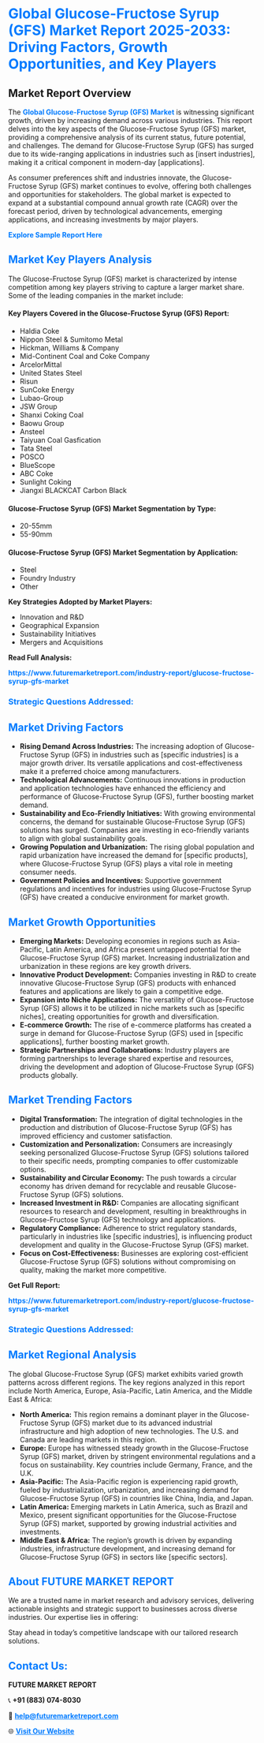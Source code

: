 <h1 style="color: #007BFF;">Global Glucose-Fructose Syrup (GFS) Market Report 2025-2033: Driving Factors, Growth Opportunities, and Key Players</h1>

<section id="overview">
<h2>Market Report Overview</h2>
<p>The <a href="https://www.futuremarketreport.com/industry-report/glucose-fructose-syrup-gfs-market" style="color: #007BFF; text-decoration: none;"><strong>Global Glucose-Fructose Syrup (GFS) Market</strong></a> is witnessing significant growth, driven by increasing demand across various industries. This report delves into the key aspects of the Glucose-Fructose Syrup (GFS) market, providing a comprehensive analysis of its current status, future potential, and challenges. The demand for Glucose-Fructose Syrup (GFS) has surged due to its wide-ranging applications in industries such as [insert industries], making it a critical component in modern-day [applications].</p>
<p>As consumer preferences shift and industries innovate, the Glucose-Fructose Syrup (GFS) market continues to evolve, offering both challenges and opportunities for stakeholders. The global market is expected to expand at a substantial compound annual growth rate (CAGR) over the forecast period, driven by technological advancements, emerging applications, and increasing investments by major players.</p>
</section>

<section id="overview">
<p><a href="https://www.futuremarketreport.com/request-sample/reportId=34968" style="color: #007BFF; text-decoration: none;"><strong>Explore Sample Report Here</strong></a></p>
</section>

<section id="key-players">
<h2 style="color: #007BFF;">Market Key Players Analysis</h2>
<p>The Glucose-Fructose Syrup (GFS) market is characterized by intense competition among key players striving to capture a larger market share. Some of the leading companies in the market include:</p>
<h4>Key Players Covered in the Glucose-Fructose Syrup (GFS) Report:</h4>
<ul><li>Haldia Coke</li><li>Nippon Steel &amp; Sumitomo Metal</li><li>Hickman, Williams &amp; Company</li><li>Mid-Continent Coal and Coke Company</li><li>ArcelorMittal</li><li>United States Steel</li><li>Risun</li><li>SunCoke Energy</li><li>Lubao-Group</li><li>JSW Group</li><li>Shanxi Coking Coal</li><li>Baowu Group</li><li>Ansteel</li><li>Taiyuan Coal Gasfication</li><li>Tata Steel</li><li>POSCO</li><li>BlueScope</li><li>ABC Coke</li><li>Sunlight Coking</li><li>Jiangxi BLACKCAT Carbon Black</li></ul>
<h4>Glucose-Fructose Syrup (GFS) Market Segmentation by Type:</h4>
<ul><li>20-55mm</li><li>55-90mm</li></ul>

<h4>Glucose-Fructose Syrup (GFS) Market Segmentation by Application:</h4>
<ul><li>Steel</li><li>Foundry Industry</li><li>Other</li></ul>
<p><strong>Key Strategies Adopted by Market Players:</strong></p>
<ul>
<li>Innovation and R&D</li>
<li>Geographical Expansion</li>
<li>Sustainability Initiatives</li>
<li>Mergers and Acquisitions</li>
</ul>
</section>

<section>
<p><strong>Read Full Analysis: </strong></p><a href="https://www.futuremarketreport.com/industry-report/glucose-fructose-syrup-gfs-market" style="color: #007BFF; text-decoration: none;"><strong>https://www.futuremarketreport.com/industry-report/glucose-fructose-syrup-gfs-market</strong></a>
<h3 style="color: #007BFF;">Strategic Questions Addressed:</h3>
</section>

<section id="driving-factors">
<h2 style="color: #007BFF;">Market Driving Factors</h2>
<ul>
<li><strong>Rising Demand Across Industries:</strong> The increasing adoption of Glucose-Fructose Syrup (GFS) in industries such as [specific industries] is a major growth driver. Its versatile applications and cost-effectiveness make it a preferred choice among manufacturers.</li>
<li><strong>Technological Advancements:</strong> Continuous innovations in production and application technologies have enhanced the efficiency and performance of Glucose-Fructose Syrup (GFS), further boosting market demand.</li>
<li><strong>Sustainability and Eco-Friendly Initiatives:</strong> With growing environmental concerns, the demand for sustainable Glucose-Fructose Syrup (GFS) solutions has surged. Companies are investing in eco-friendly variants to align with global sustainability goals.</li>
<li><strong>Growing Population and Urbanization:</strong> The rising global population and rapid urbanization have increased the demand for [specific products], where Glucose-Fructose Syrup (GFS) plays a vital role in meeting consumer needs.</li>
<li><strong>Government Policies and Incentives:</strong> Supportive government regulations and incentives for industries using Glucose-Fructose Syrup (GFS) have created a conducive environment for market growth.</li>
</ul>
</section>

<section id="growth-opportunities">
<h2 style="color: #007BFF;">Market Growth Opportunities</h2>
<ul>
<li><strong>Emerging Markets:</strong> Developing economies in regions such as Asia-Pacific, Latin America, and Africa present untapped potential for the Glucose-Fructose Syrup (GFS) market. Increasing industrialization and urbanization in these regions are key growth drivers.</li>
<li><strong>Innovative Product Development:</strong> Companies investing in R&D to create innovative Glucose-Fructose Syrup (GFS) products with enhanced features and applications are likely to gain a competitive edge.</li>
<li><strong>Expansion into Niche Applications:</strong> The versatility of Glucose-Fructose Syrup (GFS) allows it to be utilized in niche markets such as [specific niches], creating opportunities for growth and diversification.</li>
<li><strong>E-commerce Growth:</strong> The rise of e-commerce platforms has created a surge in demand for Glucose-Fructose Syrup (GFS) used in [specific applications], further boosting market growth.</li>
<li><strong>Strategic Partnerships and Collaborations:</strong> Industry players are forming partnerships to leverage shared expertise and resources, driving the development and adoption of Glucose-Fructose Syrup (GFS) products globally.</li>
</ul>
</section>

<section id="trending-factors">
<h2 style="color: #007BFF;">Market Trending Factors</h2>
<ul>
<li><strong>Digital Transformation:</strong> The integration of digital technologies in the production and distribution of Glucose-Fructose Syrup (GFS) has improved efficiency and customer satisfaction.</li>
<li><strong>Customization and Personalization:</strong> Consumers are increasingly seeking personalized Glucose-Fructose Syrup (GFS) solutions tailored to their specific needs, prompting companies to offer customizable options.</li>
<li><strong>Sustainability and Circular Economy:</strong> The push towards a circular economy has driven demand for recyclable and reusable Glucose-Fructose Syrup (GFS) solutions.</li>
<li><strong>Increased Investment in R&D:</strong> Companies are allocating significant resources to research and development, resulting in breakthroughs in Glucose-Fructose Syrup (GFS) technology and applications.</li>
<li><strong>Regulatory Compliance:</strong> Adherence to strict regulatory standards, particularly in industries like [specific industries], is influencing product development and quality in the Glucose-Fructose Syrup (GFS) market.</li>
<li><strong>Focus on Cost-Effectiveness:</strong> Businesses are exploring cost-efficient Glucose-Fructose Syrup (GFS) solutions without compromising on quality, making the market more competitive.</li>
</ul>
</section>

<section>
<p><strong>Get Full Report: </strong></p><a href="https://www.futuremarketreport.com/industry-report/glucose-fructose-syrup-gfs-market" style="color: #007BFF; text-decoration: none;"><strong>https://www.futuremarketreport.com/industry-report/glucose-fructose-syrup-gfs-market</strong></a>
<h3 style="color: #007BFF;">Strategic Questions Addressed:</h3>
</section>


<section id="regional-analysis">
<h2 style="color: #007BFF;">Market Regional Analysis</h2>
<p>The global Glucose-Fructose Syrup (GFS) market exhibits varied growth patterns across different regions. The key regions analyzed in this report include North America, Europe, Asia-Pacific, Latin America, and the Middle East & Africa:</p>
<ul>
<li><strong>North America:</strong> This region remains a dominant player in the Glucose-Fructose Syrup (GFS) market due to its advanced industrial infrastructure and high adoption of new technologies. The U.S. and Canada are leading markets in this region.</li>
<li><strong>Europe:</strong> Europe has witnessed steady growth in the Glucose-Fructose Syrup (GFS) market, driven by stringent environmental regulations and a focus on sustainability. Key countries include Germany, France, and the U.K.</li>
<li><strong>Asia-Pacific:</strong> The Asia-Pacific region is experiencing rapid growth, fueled by industrialization, urbanization, and increasing demand for Glucose-Fructose Syrup (GFS) in countries like China, India, and Japan.</li>
<li><strong>Latin America:</strong> Emerging markets in Latin America, such as Brazil and Mexico, present significant opportunities for the Glucose-Fructose Syrup (GFS) market, supported by growing industrial activities and investments.</li>
<li><strong>Middle East & Africa:</strong> The region’s growth is driven by expanding industries, infrastructure development, and increasing demand for Glucose-Fructose Syrup (GFS) in sectors like [specific sectors].</li>
</ul>
</section>

<footer>
<h2 style="color: #007BFF;">About FUTURE MARKET REPORT</h2>
<p>We are a trusted name in market research and advisory services, delivering actionable insights and strategic support to businesses across diverse industries. Our expertise lies in offering:</p>

<p>Stay ahead in today’s competitive landscape with our tailored research solutions.</p>

<h2 style="color: #007BFF;">Contact Us:</h2>
<p><strong>FUTURE MARKET REPORT</strong></p>
<p>📞 <strong>+91 (883) 074-8030</strong></p>
<p>📧 <strong><a href="mailto:help@futuremarketreport.com" style="color: #007BFF;">help@futuremarketreport.com</a></strong></p>
<p>🌐 <strong><a href="https://www.futuremarketreport.com/" style="color: #007BFF;">Visit Our Website</a></strong></p>
</footer>